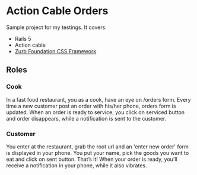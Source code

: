# Action Cable Orders
Sample project for my testings. It covers:
* Rails 5
* Action cable
* [Zurb Foundation CSS Framework](http://foundation.zurb.com/sites/docs/)

## Roles

### Cook
In a fast food restaurant, you as a cook, have an eye on /orders form. Every time a new customer post an order with his/her phone, orders form is updated. When an order is ready to service, you click on serviced button and order disappears, while a notification is sent to the customer.

### Customer
You enter at the restaurant, grab the root url and an 'enter new order' form is displayed in your phone. You put your name, pick the goods you want to eat and click on sent button. That’s it! When your order is ready, you’ll receive a notification in your phone, while it also vibrates.
